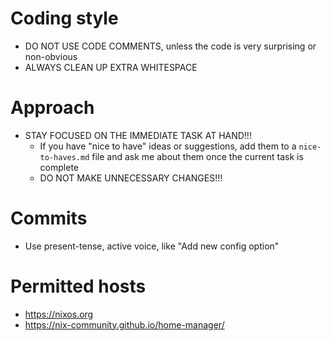 # Coding style
- DO NOT USE CODE COMMENTS, unless the code is very surprising or non-obvious
- ALWAYS CLEAN UP EXTRA WHITESPACE

# Approach
- STAY FOCUSED ON THE IMMEDIATE TASK AT HAND!!!
    - If you have "nice to have" ideas or suggestions, add them to a `nice-to-haves.md` file and ask me about them once the current task is complete
    - DO NOT MAKE UNNECESSARY CHANGES!!!

# Commits
- Use present-tense, active voice, like "Add new config option"

# Permitted hosts
- https://nixos.org
- https://nix-community.github.io/home-manager/
